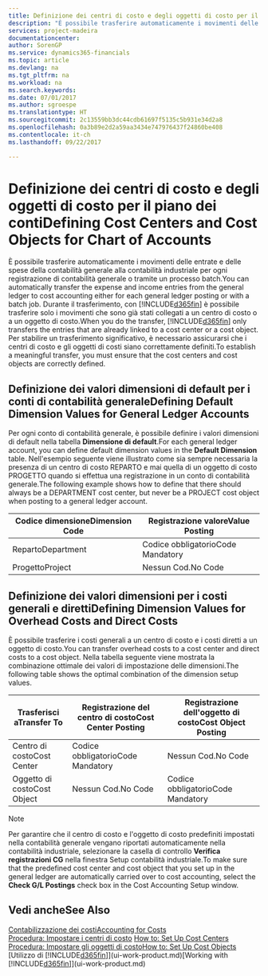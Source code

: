 ```yaml
---
title: Definizione dei centri di costo e degli oggetti di costo per il piano dei conti | Microsoft Docs
description: "È possibile trasferire automaticamente i movimenti delle entrate e delle spese della contabilità generale alla contabilità industriale per ogni registrazione di contabilità generale o tramite un processo batch. Durante il trasferimento, il sistema trasferisce solo i movimenti che sono già stati collegati a un centro di costo o a un oggetto di costo. Per stabilire un trasferimento significativo, è necessario assicurarsi che i centri di costo e gli oggetti di costi siano correttamente definiti."
services: project-madeira
documentationcenter: 
author: SorenGP
ms.service: dynamics365-financials
ms.topic: article
ms.devlang: na
ms.tgt_pltfrm: na
ms.workload: na
ms.search.keywords: 
ms.date: 07/01/2017
ms.author: sgroespe
ms.translationtype: HT
ms.sourcegitcommit: 2c13559bb3dc44cdb61697f5135c5b931e34d2a8
ms.openlocfilehash: 0a3b89e2d2a59aa3434e747976437f24860be408
ms.contentlocale: it-ch
ms.lasthandoff: 09/22/2017

---
```

# <a name="defining-cost-centers-and-cost-objects-for-chart-of-accounts"></a><span data-ttu-id="864bb-105">Definizione dei centri di costo e degli oggetti di costo per il piano dei conti</span><span class="sxs-lookup"><span data-stu-id="864bb-105">Defining Cost Centers and Cost Objects for Chart of Accounts</span></span>
<span data-ttu-id="864bb-106">È possibile trasferire automaticamente i movimenti delle entrate e delle spese della contabilità generale alla contabilità industriale per ogni registrazione di contabilità generale o tramite un processo batch.</span><span class="sxs-lookup"><span data-stu-id="864bb-106">You can automatically transfer the expense and income entries from the general ledger to cost accounting either for each general ledger posting or with a batch job.</span></span> <span data-ttu-id="864bb-107">Durante il trasferimento, con [!INCLUDE[d365fin](includes/d365fin_md.md)] è possibile trasferire solo i movimenti che sono già stati collegati a un centro di costo o a un oggetto di costo.</span><span class="sxs-lookup"><span data-stu-id="864bb-107">When you do the transfer, [!INCLUDE[d365fin](includes/d365fin_md.md)] only transfers the entries that are already linked to a cost center or a cost object.</span></span> <span data-ttu-id="864bb-108">Per stabilire un trasferimento significativo, è necessario assicurarsi che i centri di costo e gli oggetti di costi siano correttamente definiti.</span><span class="sxs-lookup"><span data-stu-id="864bb-108">To establish a meaningful transfer, you must ensure that the cost centers and cost objects are correctly defined.</span></span>  

## <a name="defining-default-dimension-values-for-general-ledger-accounts"></a><span data-ttu-id="864bb-109">Definizione dei valori dimensioni di default per i conti di contabilità generale</span><span class="sxs-lookup"><span data-stu-id="864bb-109">Defining Default Dimension Values for General Ledger Accounts</span></span>  
<span data-ttu-id="864bb-110">Per ogni conto di contabilità generale, è possibile definire i valori dimensioni di default nella tabella **Dimensione di default**.</span><span class="sxs-lookup"><span data-stu-id="864bb-110">For each general ledger account, you can define default dimension values in the **Default Dimension** table.</span></span> <span data-ttu-id="864bb-111">Nell'esempio seguente viene illustrato come sia sempre necessaria la presenza di un centro di costo REPARTO e mai quella di un oggetto di costo PROGETTO quando si effettua una registrazione in un conto di contabilità generale.</span><span class="sxs-lookup"><span data-stu-id="864bb-111">The following example shows how to define that there should always be a DEPARTMENT cost center, but never be a PROJECT cost object when posting to a general ledger account.</span></span>  

|<span data-ttu-id="864bb-112">**Codice dimensione**</span><span class="sxs-lookup"><span data-stu-id="864bb-112">**Dimension Code**</span></span>|<span data-ttu-id="864bb-113">**Registrazione valore**</span><span class="sxs-lookup"><span data-stu-id="864bb-113">**Value Posting**</span></span>|  
|------------------------------------------|-----------------------------------------|  
|<span data-ttu-id="864bb-114">Reparto</span><span class="sxs-lookup"><span data-stu-id="864bb-114">Department</span></span>|<span data-ttu-id="864bb-115">Codice obbligatorio</span><span class="sxs-lookup"><span data-stu-id="864bb-115">Code Mandatory</span></span>|  
|<span data-ttu-id="864bb-116">Progetto</span><span class="sxs-lookup"><span data-stu-id="864bb-116">Project</span></span>|<span data-ttu-id="864bb-117">Nessun Cod.</span><span class="sxs-lookup"><span data-stu-id="864bb-117">No Code</span></span>|  

## <a name="defining-dimension-values-for-overhead-costs-and-direct-costs"></a><span data-ttu-id="864bb-118">Definizione dei valori dimensioni per i costi generali e diretti</span><span class="sxs-lookup"><span data-stu-id="864bb-118">Defining Dimension Values for Overhead Costs and Direct Costs</span></span>  
 <span data-ttu-id="864bb-119">È possibile trasferire i costi generali a un centro di costo e i costi diretti a un oggetto di costo.</span><span class="sxs-lookup"><span data-stu-id="864bb-119">You can transfer overhead costs to a cost center and direct costs to a cost object.</span></span> <span data-ttu-id="864bb-120">Nella tabella seguente viene mostrata la combinazione ottimale dei valori di impostazione delle dimensioni.</span><span class="sxs-lookup"><span data-stu-id="864bb-120">The following table shows the optimal combination of the dimension setup values.</span></span>  

|<span data-ttu-id="864bb-121">Trasferisci a</span><span class="sxs-lookup"><span data-stu-id="864bb-121">Transfer To</span></span>|<span data-ttu-id="864bb-122">Registrazione del centro di costo</span><span class="sxs-lookup"><span data-stu-id="864bb-122">Cost Center Posting</span></span>|<span data-ttu-id="864bb-123">Registrazione dell'oggetto di costo</span><span class="sxs-lookup"><span data-stu-id="864bb-123">Cost Object Posting</span></span>|  
|-----------------|-------------------------|-------------------------|  
|<span data-ttu-id="864bb-124">Centro di costo</span><span class="sxs-lookup"><span data-stu-id="864bb-124">Cost Center</span></span>|<span data-ttu-id="864bb-125">Codice obbligatorio</span><span class="sxs-lookup"><span data-stu-id="864bb-125">Code Mandatory</span></span>|<span data-ttu-id="864bb-126">Nessun Cod.</span><span class="sxs-lookup"><span data-stu-id="864bb-126">No Code</span></span>|  
|<span data-ttu-id="864bb-127">Oggetto di costo</span><span class="sxs-lookup"><span data-stu-id="864bb-127">Cost Object</span></span>|<span data-ttu-id="864bb-128">Nessun Cod.</span><span class="sxs-lookup"><span data-stu-id="864bb-128">No Code</span></span>|<span data-ttu-id="864bb-129">Codice obbligatorio</span><span class="sxs-lookup"><span data-stu-id="864bb-129">Code Mandatory</span></span>|  

> [!NOTE]  
>  <span data-ttu-id="864bb-130">Per garantire che il centro di costo e l'oggetto di costo predefiniti impostati nella contabilità generale vengano riportati automaticamente nella contabilità industriale, selezionare la casella di controllo **Verifica registrazioni CG** nella finestra Setup contabilità industriale.</span><span class="sxs-lookup"><span data-stu-id="864bb-130">To make sure that the predefined cost center and cost object that you set up in the general ledger are automatically carried over to cost accounting, select the **Check G/L Postings** check box in the Cost Accounting Setup window.</span></span>  

## <a name="see-also"></a><span data-ttu-id="864bb-131">Vedi anche</span><span class="sxs-lookup"><span data-stu-id="864bb-131">See Also</span></span>  
[<span data-ttu-id="864bb-132">Contabilizzazione dei costi</span><span class="sxs-lookup"><span data-stu-id="864bb-132">Accounting for Costs</span></span>](finance-manage-cost-accounting.md)  
<span data-ttu-id="864bb-133">[Procedura: Impostare i centri di costo](finance-how-to-set-up-cost-centers.md) </span><span class="sxs-lookup"><span data-stu-id="864bb-133">[How to: Set Up Cost Centers](finance-how-to-set-up-cost-centers.md) </span></span>  
[<span data-ttu-id="864bb-134">Procedura: Impostare gli oggetti di costo</span><span class="sxs-lookup"><span data-stu-id="864bb-134">How to: Set Up Cost Objects</span></span>](finance-how-to-set-up-cost-objects.md)  
<span data-ttu-id="864bb-135">[Utilizzo di [!INCLUDE[d365fin](includes/d365fin_md.md)]](ui-work-product.md)</span><span class="sxs-lookup"><span data-stu-id="864bb-135">[Working with [!INCLUDE[d365fin](includes/d365fin_md.md)]](ui-work-product.md)</span></span>

